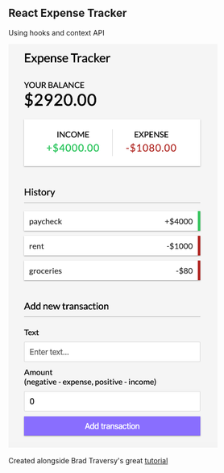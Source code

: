 ## React Expense Tracker
Using hooks and context API

![](Screenshot.png)

Created alongside Brad Traversy's great [tutorial](https://www.youtube.com/watch?v=XuFDcZABiDQ)
